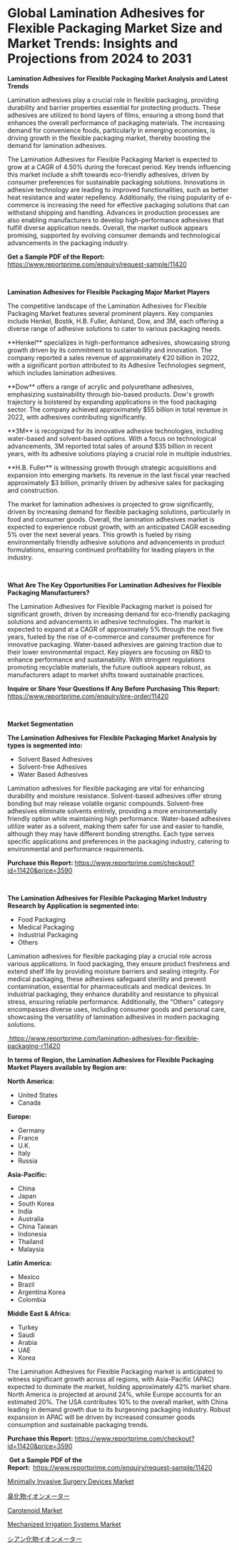 <p><h1>Global Lamination Adhesives for Flexible Packaging Market Size and Market Trends: Insights and Projections from 2024 to 2031</h1></p><p><strong>Lamination Adhesives for Flexible Packaging Market Analysis and Latest Trends</strong></p>
<p><p>Lamination adhesives play a crucial role in flexible packaging, providing durability and barrier properties essential for protecting products. These adhesives are utilized to bond layers of films, ensuring a strong bond that enhances the overall performance of packaging materials. The increasing demand for convenience foods, particularly in emerging economies, is driving growth in the flexible packaging market, thereby boosting the demand for lamination adhesives.</p><p>The Lamination Adhesives for Flexible Packaging Market is expected to grow at a CAGR of 4.50% during the forecast period. Key trends influencing this market include a shift towards eco-friendly adhesives, driven by consumer preferences for sustainable packaging solutions. Innovations in adhesive technology are leading to improved functionalities, such as better heat resistance and water repellency. Additionally, the rising popularity of e-commerce is increasing the need for effective packaging solutions that can withstand shipping and handling. Advances in production processes are also enabling manufacturers to develop high-performance adhesives that fulfill diverse application needs. Overall, the market outlook appears promising, supported by evolving consumer demands and technological advancements in the packaging industry.</p></p>
<p><strong>Get a Sample PDF of the Report:&nbsp;</strong> <a href="https://www.reportprime.com/enquiry/request-sample/11420">https://www.reportprime.com/enquiry/request-sample/11420</a></p>
<p>&nbsp;</p>
<p><strong>Lamination Adhesives for Flexible Packaging Major Market Players</strong></p>
<p><p>The competitive landscape of the Lamination Adhesives for Flexible Packaging Market features several prominent players. Key companies include Henkel, Bostik, H.B. Fuller, Ashland, Dow, and 3M, each offering a diverse range of adhesive solutions to cater to various packaging needs.</p><p>**Henkel** specializes in high-performance adhesives, showcasing strong growth driven by its commitment to sustainability and innovation. The company reported a sales revenue of approximately €20 billion in 2022, with a significant portion attributed to its Adhesive Technologies segment, which includes lamination adhesives.</p><p>**Dow** offers a range of acrylic and polyurethane adhesives, emphasizing sustainability through bio-based products. Dow's growth trajectory is bolstered by expanding applications in the food packaging sector. The company achieved approximately $55 billion in total revenue in 2022, with adhesives contributing significantly.</p><p>**3M** is recognized for its innovative adhesive technologies, including water-based and solvent-based options. With a focus on technological advancements, 3M reported total sales of around $35 billion in recent years, with its adhesive solutions playing a crucial role in multiple industries.</p><p>**H.B. Fuller** is witnessing growth through strategic acquisitions and expansion into emerging markets. Its revenue in the last fiscal year reached approximately $3 billion, primarily driven by adhesive sales for packaging and construction.</p><p>The market for lamination adhesives is projected to grow significantly, driven by increasing demand for flexible packaging solutions, particularly in food and consumer goods. Overall, the lamination adhesives market is expected to experience robust growth, with an anticipated CAGR exceeding 5% over the next several years. This growth is fueled by rising environmentally friendly adhesive solutions and advancements in product formulations, ensuring continued profitability for leading players in the industry.</p></p>
<p>&nbsp;</p>
<p><strong>What Are The Key Opportunities For Lamination Adhesives for Flexible Packaging Manufacturers?</strong></p>
<p><p>The Lamination Adhesives for Flexible Packaging market is poised for significant growth, driven by increasing demand for eco-friendly packaging solutions and advancements in adhesive technologies. The market is expected to expand at a CAGR of approximately 5% through the next five years, fueled by the rise of e-commerce and consumer preference for innovative packaging. Water-based adhesives are gaining traction due to their lower environmental impact. Key players are focusing on R&D to enhance performance and sustainability. With stringent regulations promoting recyclable materials, the future outlook appears robust, as manufacturers adapt to market shifts toward sustainable practices.</p></p>
<p><strong>Inquire or Share Your Questions If Any Before Purchasing This Report:</strong> <a href="https://www.reportprime.com/enquiry/pre-order/11420">https://www.reportprime.com/enquiry/pre-order/11420</a></p>
<p>&nbsp;</p>
<p><strong>Market Segmentation</strong></p>
<p><strong>The Lamination Adhesives for Flexible Packaging Market Analysis by types is segmented into:</strong></p>
<p><ul><li>Solvent Based Adhesives</li><li>Solvent-free Adhesives</li><li>Water Based Adhesives</li></ul></p>
<p><p>Lamination adhesives for flexible packaging are vital for enhancing durability and moisture resistance. Solvent-based adhesives offer strong bonding but may release volatile organic compounds. Solvent-free adhesives eliminate solvents entirely, providing a more environmentally friendly option while maintaining high performance. Water-based adhesives utilize water as a solvent, making them safer for use and easier to handle, although they may have different bonding strengths. Each type serves specific applications and preferences in the packaging industry, catering to environmental and performance requirements.</p></p>
<p><strong>Purchase this Report:&nbsp;</strong><a href="https://www.reportprime.com/checkout?id=11420&price=3590">https://www.reportprime.com/checkout?id=11420&price=3590</a></p>
<p>&nbsp;</p>
<p><strong>The Lamination Adhesives for Flexible Packaging Market Industry Research by Application is segmented into:</strong></p>
<p><ul><li>Food Packaging</li><li>Medical Packaging</li><li>Industrial Packaging</li><li>Others</li></ul></p>
<p><p>Lamination adhesives for flexible packaging play a crucial role across various applications. In food packaging, they ensure product freshness and extend shelf life by providing moisture barriers and sealing integrity. For medical packaging, these adhesives safeguard sterility and prevent contamination, essential for pharmaceuticals and medical devices. In industrial packaging, they enhance durability and resistance to physical stress, ensuring reliable performance. Additionally, the "Others" category encompasses diverse uses, including consumer goods and personal care, showcasing the versatility of lamination adhesives in modern packaging solutions.</p></p>
<p><a href="https://www.reportprime.com/lamination-adhesives-for-flexible-packaging-r11420">&nbsp;https://www.reportprime.com/lamination-adhesives-for-flexible-packaging-r11420</a></p>
<p><strong>In terms of Region, the Lamination Adhesives for Flexible Packaging Market Players available by Region are:</strong></p>
<p>
    <p> <strong> North America: </strong>
        <ul>
            <li>United States</li>
            <li>Canada</li>
        </ul>
        </p> 
    <p> <strong> Europe: </strong>
        <ul>
            <li>Germany</li>
            <li>France</li>
            <li>U.K.</li>
            <li>Italy</li>
            <li>Russia</li>
        </ul>
        </p> 
    <p> <strong> Asia-Pacific: </strong>
        <ul>
            <li>China</li>
            <li>Japan</li>
            <li>South Korea</li>
            <li>India</li>
            <li>Australia</li>
            <li>China Taiwan</li>
            <li>Indonesia</li>
            <li>Thailand</li>
            <li>Malaysia</li>
        </ul>
        </p> 
    <p> <strong> Latin America: </strong>
        <ul>
            <li>Mexico</li>
            <li>Brazil</li>
            <li>Argentina Korea</li>
            <li>Colombia</li>
        </ul>
        </p> 
    <p> <strong> Middle East & Africa: </strong>
        <ul>
            <li>Turkey</li>
            <li>Saudi</li>
            <li>Arabia</li>
            <li>UAE</li>
            <li>Korea</li>
        </ul>
    </p>
    </p>
<p><p>The Lamination Adhesives for Flexible Packaging market is anticipated to witness significant growth across all regions, with Asia-Pacific (APAC) expected to dominate the market, holding approximately 42% market share. North America is projected at around 24%, while Europe accounts for an estimated 20%. The USA contributes 10% to the overall market, with China leading in demand growth due to its burgeoning packaging industry. Robust expansion in APAC will be driven by increased consumer goods consumption and sustainable packaging trends.</p></p>
<p><strong>Purchase this Report: </strong><a href="https://www.reportprime.com/checkout?id=11420&price=3590">https://www.reportprime.com/checkout?id=11420&price=3590</a></p>
<p>&nbsp;<strong>Get a Sample PDF of the Report:&nbsp;&nbsp;</strong><a href="https://www.reportprime.com/enquiry/request-sample/11420">https://www.reportprime.com/enquiry/request-sample/11420</a></p>
<p><strong></strong></p>
<p><p><a href="https://www.linkedin.com/pulse/minimally-invasive-surgery-devices-market-size-growth-ujyne?trackingId=ED2%2BeqWvQbeIhaDKEozN4Q%3D%3D">Minimally Invasive Surgery Devices Market</a></p><p><a href="https://medium.com/@gla8aaroyals/bromide-ion-meters-market-%E3%81%AF-%E3%82%B3%E3%82%B9%E3%83%88%E7%AE%A1%E7%90%86%E3%81%A8%E5%8A%B9%E7%8E%87%E5%90%91%E4%B8%8A%E3%82%92%E5%84%AA%E5%85%88%E3%81%97%E3%81%BE%E3%81%99-%E3%81%95%E3%82%89%E3%81%AB-%E5%A0%B1%E5%91%8A%E6%9B%B8%E3%81%AF%E5%B8%82%E5%A0%B4%E3%81%AE%E9%9C%80%E8%A6%81%E9%9D%A2%E3%81%A8%E4%BE%9B%E7%B5%A6%E9%9D%A2%E3%81%AE%E4%B8%A1%E6%96%B9%E3%82%92%E3%82%AB%E3%83%90%E3%83%BC%E3%81%97%E3%81%A6%E3%81%84%E3%81%BE%E3%81%99-bromide-ion-meters-d035b9da3e49">臭化物イオンメーター</a></p><p><a href="https://medium.com/@lottierunte1948/the-carotenoid-market-decisions-are-mostly-driven-by-resource-optimization-and-cost-effectiveness-617d103b2d58">Carotenoid Market</a></p><p><a href="https://www.linkedin.com/pulse/strategic-market-insights-global-mechanized-irrigation-fdnaf?trackingId=wxxFa4QhRNO3vmD8cCXv3w%3D%3D">Mechanized Irrigation Systems Market</a></p><p><a href="https://medium.com/@gla8aaroyals/cyanide-ion-meters-market-%E3%81%AF-%E3%82%B3%E3%82%B9%E3%83%88%E7%AE%A1%E7%90%86%E3%81%A8%E5%8A%B9%E7%8E%87%E5%90%91%E4%B8%8A%E3%82%92%E5%84%AA%E5%85%88%E3%81%97%E3%81%BE%E3%81%99-%E3%81%95%E3%82%89%E3%81%AB-%E5%A0%B1%E5%91%8A%E6%9B%B8%E3%81%AF%E5%B8%82%E5%A0%B4%E3%81%AE%E9%9C%80%E8%A6%81%E9%9D%A2%E3%81%A8%E4%BE%9B%E7%B5%A6%E9%9D%A2%E3%81%AE%E4%B8%A1%E6%96%B9%E3%82%92%E3%82%AB%E3%83%90%E3%83%BC%E3%81%97%E3%81%A6%E3%81%84%E3%81%BE%E3%81%99-cyanide-ion-meters-f51489841f46">シアン化物イオンメーター</a></p></p>